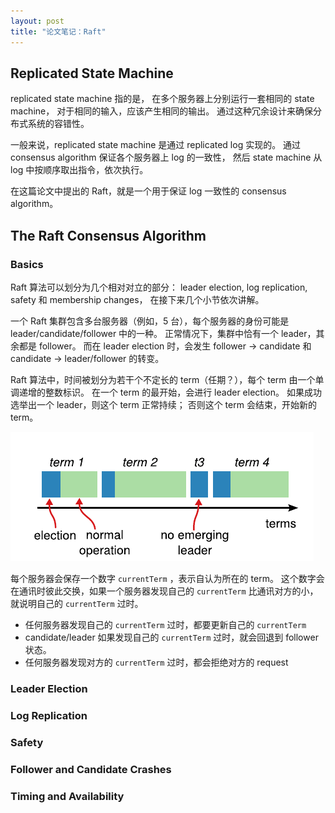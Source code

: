 ```yaml
---
layout: post
title: "论文笔记：Raft"
---
```


## Replicated State Machine

replicated state machine 指的是，
在多个服务器上分别运行一套相同的 state machine，
对于相同的输入，应该产生相同的输出。
通过这种冗余设计来确保分布式系统的容错性。

一般来说，replicated state machine 是通过 replicated log 实现的。
通过 consensus algorithm 保证各个服务器上 log 的一致性，
然后 state machine 从 log 中按顺序取出指令，依次执行。

在这篇论文中提出的 Raft，就是一个用于保证 log 一致性的 consensus algorithm。

## The Raft Consensus Algorithm

### Basics

Raft 算法可以划分为几个相对对立的部分：
leader election, log replication, safety 和 membership changes，
在接下来几个小节依次讲解。

一个 Raft 集群包含多台服务器（例如，5 台），每个服务器的身份可能是 leader/candidate/follower 中的一种。
正常情况下，集群中恰有一个 leader，其余都是 follower。
而在 leader election 时，会发生 follower -> candidate 和 candidate -> leader/follower 的转变。

Raft 算法中，时间被划分为若干个不定长的 term（任期？），每个 term 由一个单调递增的整数标识。
在一个 term 的最开始，会进行 leader election。
如果成功选举出一个 leader，则这个 term 正常持续；
否则这个 term 会结束，开始新的 term。

![leader election](/asset/raft/leader-election.png)

每个服务器会保存一个数字 `currentTerm` ，表示自认为所在的 term。
这个数字会在通讯时彼此交换，如果一个服务器发现自己的 `currentTerm` 比通讯对方的小，就说明自己的 `currentTerm` 过时。

- 任何服务器发现自己的 `currentTerm` 过时，都要更新自己的 `currentTerm`
- candidate/leader 如果发现自己的 `currentTerm` 过时，就会回退到 follower 状态。
- 任何服务器发现对方的 `currentTerm` 过时，都会拒绝对方的 request

### Leader Election

### Log Replication

### Safety

### Follower and Candidate Crashes

### Timing and Availability

